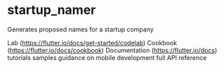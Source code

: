 # startup_namer
Generates proposed names for a startup company

  Lab (https://flutter.io/docs/get-started/codelab)
  Cookbook (https://flutter.io/docs/cookbook)
  Documentation (https://flutter.io/docs)
    tutorials 
    samples
    guidance on mobile development
    full API reference
